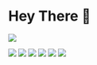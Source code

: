 <!--
**jiangtj/jiangtj** is a ✨ _special_ ✨ repository because its `README.md` (this file) appears on your GitHub profile.

Here are some ideas to get you started:

- 🔭 I’m currently working on ...
- 🌱 I’m currently learning ...
- 👯 I’m looking to collaborate on ...
- 🤔 I’m looking for help with ...
- 💬 Ask me about ...
- 📫 How to reach me: ...
- 😄 Pronouns: ...
- ⚡ Fun fact: ...
-->

<!--
<a href="#">
<img align="right" src="https://github-readme-stats.vercel.app/api?username=jiangtj&show_icons=true&hide_border=true&icon_color=586069&title_color=a0a9af&hide_title=true">
</a>

# Mr.J

> A coder who love open source.

![](https://img.shields.io/badge/-Java-00599C?style=flat-square&logo=Java)
![](https://img.shields.io/badge/-Spring-75F33A?style=flat-square&logo=Spring)
![](https://img.shields.io/badge/-JavaScript-e5cd0c?style=flat-square&logo=JavaScript&labelColor=f7df1e&logoColor=000)
![](https://img.shields.io/badge/-CSS3-1572b6?style=flat-square&logo=CSS3&labelColor=1572b6)
![](https://img.shields.io/badge/-HTML5-e34f26?style=flat-square&logo=HTML5&logoColor=fff)
![](https://img.shields.io/badge/-Node.js-339933?style=flat-square&logo=Node.js&logoColor=fff)
-->

# Hey There 👋

![](https://github-readme-stats.vercel.app/api?username=jiangtj&show_icons=true&hide_border=true&icon_color=586069&title_color=a0a9af)

![](https://img.shields.io/badge/-Java-00599C?style=flat-square&logo=Java)
![](https://img.shields.io/badge/-Spring-75F33A?style=flat-square&logo=Spring)
![](https://img.shields.io/badge/-JavaScript-e5cd0c?style=flat-square&logo=JavaScript&labelColor=f7df1e&logoColor=000)
![](https://img.shields.io/badge/-CSS3-1572b6?style=flat-square&logo=CSS3&labelColor=1572b6)
![](https://img.shields.io/badge/-HTML5-e34f26?style=flat-square&logo=HTML5&logoColor=fff)
![](https://img.shields.io/badge/-Node.js-339933?style=flat-square&logo=Node.js&logoColor=fff)
